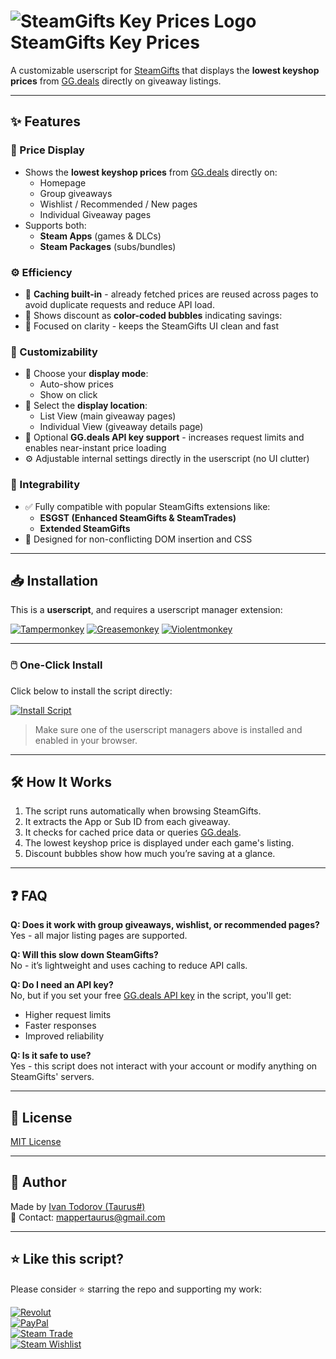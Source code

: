 # ![SteamGifts Key Prices Logo](https://i.imgur.com/UxcFblA.png "SteamGifts Key Prices Logo") SteamGifts Key Prices

A customizable userscript for [SteamGifts](https://www.steamgifts.com/) that displays the **lowest keyshop prices** from [GG.deals](https://gg.deals/) directly on giveaway listings.  

---

## ✨ Features

### 🔑 Price Display

- Shows the **lowest keyshop prices** from [GG.deals](https://gg.deals/) directly on:
  - Homepage
  - Group giveaways
  - Wishlist / Recommended / New pages
  - Individual Giveaway pages
- Supports both:
  - **Steam Apps** (games & DLCs)
  - **Steam Packages** (subs/bundles)

### ⚙️ Efficiency

- 🔁 **Caching built-in** - already fetched prices are reused across pages to avoid duplicate requests and reduce API load.
- 💸 Shows discount as **color-coded bubbles** indicating savings:
- 🧠 Focused on clarity - keeps the SteamGifts UI clean and fast

### 🎨 Customizability

- 💬 Choose your **display mode**:
  - Auto-show prices
  - Show on click
- 📍 Select the **display location**:
  - List View (main giveaway pages)
  - Individual View (giveaway details page)
- 🚀 Optional **GG.deals API key support** - increases request limits and enables near-instant price loading
- ⚙️ Adjustable internal settings directly in the userscript (no UI clutter)

### 🧩 Integrability

- ✅ Fully compatible with popular SteamGifts extensions like:
  - **ESGST (Enhanced SteamGifts & SteamTrades)**
  - **Extended SteamGifts**
- 🧼 Designed for non-conflicting DOM insertion and CSS
---

## 📥 Installation

This is a **userscript**, and requires a userscript manager extension:

[![Tampermonkey](https://img.shields.io/badge/Tampermonkey-000000?style=for-the-badge&logo=googlechrome&logoColor=white)](https://www.tampermonkey.net/)   [![Greasemonkey](https://img.shields.io/badge/Greasemonkey-FBAC00?style=for-the-badge&logo=firefox-browser&logoColor=white)](https://addons.mozilla.org/en-US/firefox/addon/greasemonkey/)   [![Violentmonkey](https://img.shields.io/badge/Violentmonkey-c37731?style=for-the-badge&logo=vivaldi&logoColor=white)](https://violentmonkey.github.io/get-it/)

---

### 🖱️ One-Click Install

Click below to install the script directly:

[![Install Script](https://img.shields.io/badge/Install%20Script-SteamGifts%20Key%20Prices-4CAF50?style=for-the-badge&logo=greasyfork&logoColor=white)](https://github.com/MapperTaurus/SteamGifts-Key-Prices/raw/master/SteamGiftsKeyPrices.user.js)

> Make sure one of the userscript managers above is installed and enabled in your browser.

---

## 🛠 How It Works

1. The script runs automatically when browsing SteamGifts.
2. It extracts the App or Sub ID from each giveaway.
3. It checks for cached price data or queries [GG.deals](https://gg.deals/).
4. The lowest keyshop price is displayed under each game's listing.
5. Discount bubbles show how much you’re saving at a glance.

---

## ❓ FAQ

**Q: Does it work with group giveaways, wishlist, or recommended pages?**  
Yes - all major listing pages are supported.

**Q: Will this slow down SteamGifts?**  
No - it’s lightweight and uses caching to reduce API calls.

**Q: Do I need an API key?**  
No, but if you set your free [GG.deals API key](https://gg.deals/api/) in the script, you'll get:
- Higher request limits
- Faster responses
- Improved reliability

**Q: Is it safe to use?**  
Yes - this script does not interact with your account or modify anything on SteamGifts' servers.

---

## 📄 License

[MIT License](LICENSE)

---

## 👤 Author

Made by [Ivan Todorov (Taurus#)](https://github.com/MapperTaurus)  
📧 Contact: mappertaurus@gmail.com

---

## ⭐ Like this script?

Please consider ⭐ starring the repo and supporting my work:

[![Revolut](https://img.shields.io/badge/Support%20via-Revolut-0075EB?style=for-the-badge&logo=revolut&logoColor=white)](https://Revolut.Me/ivan3ryuk)  
[![PayPal](https://img.shields.io/badge/Donate-PayPal-00457C?style=for-the-badge&logo=paypal&logoColor=white)](https://PayPal.me/mappertaurus)  
[![Steam Trade](https://img.shields.io/badge/Send%20a%20Trade%20Offer-Steam-171A21?style=for-the-badge&logo=steam&logoColor=white)](https://steamcommunity.com/tradeoffer/new/?partner=172949613&token=aw45pePu)  
[![Steam Wishlist](https://img.shields.io/badge/Gift%20a%20Game-Steam%20Wishlist-1B2838?style=for-the-badge&logo=steam&logoColor=white)](https://store.steampowered.com/wishlist/id/MapperTaurus/#sort=order)
